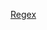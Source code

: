 [Regex](https://openclassrooms.com/en/courses/918836-concevez-votre-site-web-avec-php-et-mysql/918834-memento-des-expressions-regulieres)
